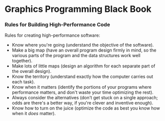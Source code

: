 # Graphics Programming Black Book  
### Rules for Building High-Performance Code  
Rules for creating high-performance software:  
  * Know where you're going (understand the objective of the software).  
  * Make a big map (have an overall program design firmly in mind, so the various parts of the program and the data structures work well together).  
  * Make lots of little maps (design an algorithm for each separate part of the overall design).  
  * Know the territory (understand exactly how the computer carries out each task).  
  * Know when it matters (identify the portions of your programs where performance matters, and don't waste your time optimizing the rest).  
  * Always consider the alternatives (don't get stuck on a single approach; odds are there's a better way, if you're clever and inventive enough).  
  * Know how to turn on the juice (optimize the code as best you know how when it *does* matter).  
